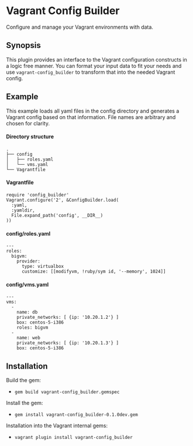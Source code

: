 Vagrant Config Builder
======================

Configure and manage your Vagrant environments with data.

Synopsis
--------

This plugin provides an interface to the Vagrant configuration constructs in a
logic free manner. You can format your input data to fit your needs and use
`vagrant-config_builder` to transform that into the needed Vagrant config.

Example
-------

This example loads all yaml files in the config directory and generates a
Vagrant config based on that information. File names are arbitrary and chosen
for clarity.

#### Directory structure

    .
    ├── config
    │   ├── roles.yaml
    │   └── vms.yaml
    └── Vagrantfile

#### Vagrantfile

    require 'config_builder'
    Vagrant.configure('2', &ConfigBuilder.load(
      :yaml,
      :yamldir,
      File.expand_path('config', __DIR__)
    ))

#### config/roles.yaml

    ---
    roles:
      bigvm:
        provider:
          type: virtualbox
          customize: [[modifyvm, !ruby/sym id, '--memory', 1024]]

#### config/vms.yaml

    ---
    vms:
      -
        name: db
        private_networks: [ {ip: '10.20.1.2'} ]
        box: centos-5-i386
        roles: bigvm
      -
        name: web
        private_networks: [ {ip: '10.20.1.3'} ]
        box: centos-5-i386

Installation
------------

Build the gem:

  * `gem build vagrant-config_builder.gemspec`

Install the gem:

  * `gem install vagrant-config_builder-0.1.0dev.gem`

Installation into the Vagrant internal gems:

  * `vagrant plugin install vagrant-config_builder`
